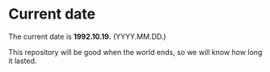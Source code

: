 # Current date

The current date is **1992.10.19.** (YYYY.MM.DD.)

This repository will be good when the world ends, so we will know how long it lasted.